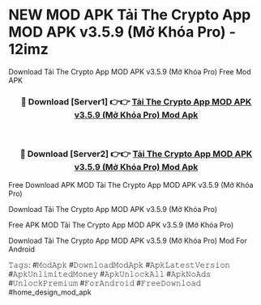 # NEW MOD APK Tải The Crypto App MOD APK v3.5.9 (Mở Khóa Pro) - 12imz
Download Tải The Crypto App MOD APK v3.5.9 (Mở Khóa Pro) Free Mod APK

<div align="center">
<h3>🔴 Download [Server1] 👉👉 <a href="https://apk-comot.site?title=Tải_The_Crypto_App_MOD_APK_v3.5.9_(Mở_Khóa_Pro)">Tải The Crypto App MOD APK v3.5.9 (Mở Khóa Pro) Mod Apk</a></h3><br>

<h3>🔴 Download [Server2] 👉👉 <a href="https://apk-comot.site?title=Tải_The_Crypto_App_MOD_APK_v3.5.9_(Mở_Khóa_Pro)">Tải The Crypto App MOD APK v3.5.9 (Mở Khóa Pro) Mod Apk</a></h3>
</div>


Free Download APK MOD Tải The Crypto App MOD APK v3.5.9 (Mở Khóa Pro)

Download Tải The Crypto App MOD APK v3.5.9 (Mở Khóa Pro) 

Free APK MOD Tải The Crypto App MOD APK v3.5.9 (Mở Khóa Pro) 

Download Tải The Crypto App MOD APK v3.5.9 (Mở Khóa Pro) Mod For Android

𝚃𝚊𝚐𝚜: #𝙼𝚘𝚍𝙰𝚙𝚔 #𝙳𝚘𝚠𝚗𝚕𝚘𝚊𝚍𝙼𝚘𝚍𝙰𝚙𝚔 #𝙰𝚙𝚔𝙻𝚊𝚝𝚎𝚜𝚝𝚅𝚎𝚛𝚜𝚒𝚘𝚗 #𝙰𝚙𝚔𝚄𝚗𝚕𝚒𝚖𝚒𝚝𝚎𝚍𝙼𝚘𝚗𝚎𝚢 #𝙰𝚙𝚔𝚄𝚗𝚕𝚘𝚌𝚔𝙰𝚕𝚕 #𝙰𝚙𝚔𝙽𝚘𝙰𝚍𝚜 #𝚄𝚗𝚕𝚘𝚌𝚔𝙿𝚛𝚎𝚖𝚒𝚞𝚖 #𝙵𝚘𝚛𝙰𝚗𝚍𝚛𝚘𝚒𝚍 #𝙵𝚛𝚎𝚎𝙳𝚘𝚠𝚗𝚕𝚘𝚊𝚍 #home_design_mod_apk